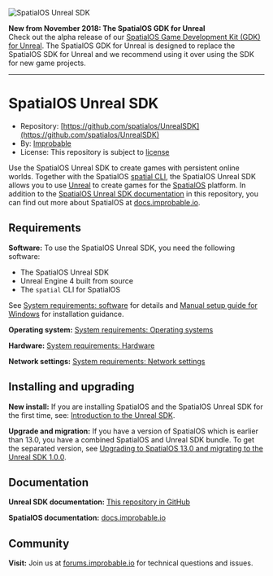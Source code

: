 ![SpatialOS Unreal SDK](docs/assets/unreal-sdk-header.png)

**New from November 2018: The SpatialOS GDK for Unreal**<br/>
Check out the alpha release of our [SpatialOS Game Development Kit (GDK) for Unreal](https://docs.improbable.io/unreal/latest/welcome). The SpatialOS GDK for Unreal is designed to replace the SpatialOS SDK for Unreal and we recommend using it over using the SDK for new game projects.

---

# SpatialOS Unreal SDK
* Repository: [https://github.com/spatialos/UnrealSDK](https://github.com/spatialos/UnrealSDK)
* By: [Improbable](https://improbable.io/)
* License: This repository is subject to [license](LICENSE.md)

Use the SpatialOS Unreal SDK to create games with persistent online worlds.
Together with the SpatialOS [spatial CLI](https://docs.improbable.io/reference/13.0/shared/spatial-cli-introduction), the SpatialOS Unreal SDK allows you to use [Unreal](https://www.unrealengine.com) to create games for the [SpatialOS](https://improbable.io/games) platform.
In addition to the [SpatialOS Unreal SDK documentation](docs/start-here-table-of-contents.md) in this repository, you can find out more about
SpatialOS at [docs.improbable.io](https://docs.improbable.io).

## Requirements
**Software:**
To use the SpatialOS Unreal SDK, you need the following software:
  * The SpatialOS Unreal SDK
  * Unreal Engine 4 built from source
  * The `spatial` CLI for SpatialOS

See [System requirements: software](docs/get-started/requirements.md#software) for details and [Manual setup guide for Windows](docs/get-started/setup/win.md) for installation guidance.

**Operating system:** [System requirements: Operating systems](docs/get-started/requirements.md#system-requirements#software)

**Hardware:** [System requirements: Hardware](docs/get-started/requirements.md#hardware)

**Network settings:** [System requirements: Network settings](docs/get-started/requirements.md#network-settings)

## Installing and upgrading
**New install:** If you are installing SpatialOS and the SpatialOS Unreal SDK for the first time, see:
[Introduction to the Unreal SDK](docs/introduction.md).

**Upgrade and migration:**  If you have a version of SpatialOS which is earlier than 13.0, you have a combined SpatialOS and
Unreal SDK bundle. To get the separated version, see [Upgrading to SpatialOS 13.0 and migrating to the Unreal SDK 1.0.0](docs/migration.md).


## Documentation
**Unreal SDK documentation:** [This repository in GitHub](docs/start-here-table-of-contents.md)

**SpatialOS documentation:** [docs.improbable.io](https://docs.improbable.io)

## Community
**Visit:** Join us at [forums.improbable.io](https://forums.improbable.io) for technical questions and issues.
